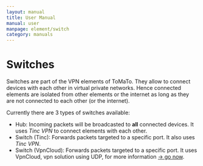 ```yaml
---
layout: manual
title: User Manual
manual: user
manpage: element/switch
category: manuals
---
```


# Switches

Switches are part of the VPN elements of ToMaTo. They allow to connect devices with each other in virtual private networks.
Hence connected elements are isolated from other elements or the internet as long as they are not connected to each other (or the internet).

Currently there are 3 types of switches available:

  * Hub: Incoming packets will be broadcasted to **all** connected devices. It uses _Tinc VPN_ to connect elements with each other.
  * Switch (Tinc): Forwards packets targeted to a specific port. It also uses _Tinc VPN_.
  * Switch (VpnCloud): Forwards packets targeted to a specific port. It uses VpnCloud, vpn solution using UDP, for more information [→ go now](https://github.com/dswd/vpncloud.rs).

